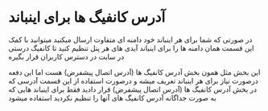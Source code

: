 # آدرس کانفیگ ها برای اینباند

در صورتی که شما برای هر اینباند خود دامنه ای متفاوت ارسال میکنید میتوانید با کمک این قسمت همان دامنه ها را برای اینباند آیدی های هر پنل تنظیم کنید تا کانفیگ درستی در سایت در دسترس کاربران قرار بگیره

این بخش مثل همون بخش آدرس کانفیگ ها (آدرس اتصال پیشفرض) هست اما این دفعه درصورت نیاز برای هر اینباند تعریف میشه و درصورت استفاده از این قسمت آدرسی که در بخش آدرس کانفیگ ها (آدرس اتصال پیشفرض) قرار دادید فقط برای اینباند هایی که به صورت جداگانه آدرس کانفیگ های آنها را تنظیم نکردید استفاده میشود
